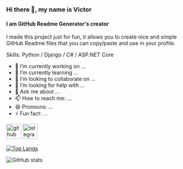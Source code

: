 ### Hi there 👋, my name is Victor
#### I am GitHub Readme Generator's creator
I made this project just for fun, it allows you to create nice and simple GitHub Readme files that you can copy/paste and use in your profile.

Skills: Python / Django / C# / ASP.NET Core

- 🔭 I’m currently working on ...
- 🌱 I’m currently learning ...
- 👯 I’m looking to collaborate on ...
- 🤔 I’m looking for help with ...
- 💬 Ask me about ...
- 📫 How to reach me: ...
- 😄 Pronouns: ...
- ⚡ Fun fact: ...


[<img src='https://cdn.jsdelivr.net/npm/simple-icons@3.0.1/icons/github.svg' alt='github' height='40'>](https://github.com/https://github.com/ThrallBata)  [<img src='https://cdn.jsdelivr.net/npm/simple-icons@3.0.1/icons/telegram.svg' alt='telegram' height='40'>](https://t.me/ThrallBata)  

[![Top Langs](https://github-readme-stats.vercel.app/api/top-langs/?username=ThrallBata)](https://github.com/anuraghazra/github-readme-stats)

![GitHub stats](https://github-readme-stats.vercel.app/api?username=ThrallBata&show_icons=true)  

